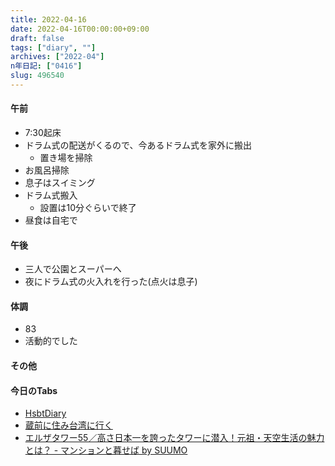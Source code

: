 ```yaml
---
title: 2022-04-16
date: 2022-04-16T00:00:00+09:00
draft: false
tags: ["diary", ""]
archives: ["2022-04"]
n年日記: ["0416"]
slug: 496540
---
```

#### 午前
- 7:30起床
- ドラム式の配送がくるので、今あるドラム式を家外に搬出
  - 置き場を掃除
- お風呂掃除
- 息子はスイミング
- ドラム式搬入
  - 設置は10分ぐらいで終了
- 昼食は自宅で
#### 午後
- 三人で公園とスーパーへ
- 夜にドラム式の火入れを行った(点火は息子)
#### 体調
- 83
- 活動的でした
#### その他
#### 今日のTabs
- [HsbtDiary](https://www.hsbt.org/diary/)
- [蔵前に住み台湾に行く](https://www.kuramae-taiwan.tokyo/)
- [エルザタワー55／高さ日本一を誇ったタワーに潜入！元祖・天空生活の魅力とは？ - マンションと暮せば by SUUMO](https://suumo.jp/library/article/entry/to_1001767078/)
